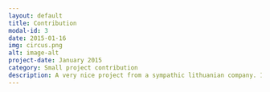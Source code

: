 ```yaml
---
layout: default
title: Contribution
modal-id: 3
date: 2015-01-16
img: circus.png
alt: image-alt
project-date: January 2015
category: Small project contribution
description: A very nice project from a sympathic lithuanian company. It combines open environmental data with real estate information. Because I had also a similiar idea for a project (deals with real estate offers and environmental information like noise level, leisure activities etc.)  <a href="https://github.com/SIIGroupMHSRY/SIIproject"><i class='fa fa-github-square'></i> Project on Github </a> I was really stoked about the PlaceIlive.com project.So, I contacted the CEO and after a nice skype discussion i made a small contribution for their homepage. <br>Visit <a href="http://placeilive.com/">placeilive.com</a> 
---
```

